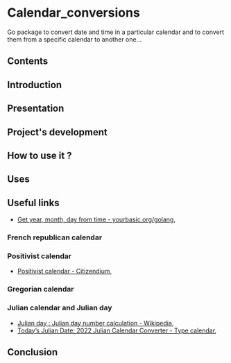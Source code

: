 # Calendar_conversions

Go package to convert date and time in a particular calendar and to convert them from a specific calendar to another one...

## Contents

<a name="introduction"></a>
## Introduction

<a name="presentation"></a>
## Presentation

<a name="project_s_development"></a>
## Project's development

<a name="how_to_use_it"></a>
## How to use it ?

<a name="uses"></a>
## Uses

<a name="useful_links"></a>
## Useful links

* [Get year, month, day from time - yourbasic.org/golang](https://yourbasic.org/golang/day-month-year-from-time/),

<a name="french_republican_calendar"></a>
### French republican calendar

<a name="positivist_calendar"></a>
### Positivist calendar

* [Positivist calendar - Citizendium](https://citizendium.org/wiki/Positivist_calendar),

<a name="gregorian_calendar"></a>
### Gregorian calendar

<a name="julian_calendar_and_julian_day"></a>
### Julian calendar and Julian day

* [Julian day : Julian day number calculation - Wikipedia](https://en.wikipedia.org/wiki/Julian_day),
* [Today’s Julian Date: 2022 Julian Calendar Converter - Type calendar](https://www.typecalendar.com/julian-date),

<a name="conclusion"></a>
## Conclusion
